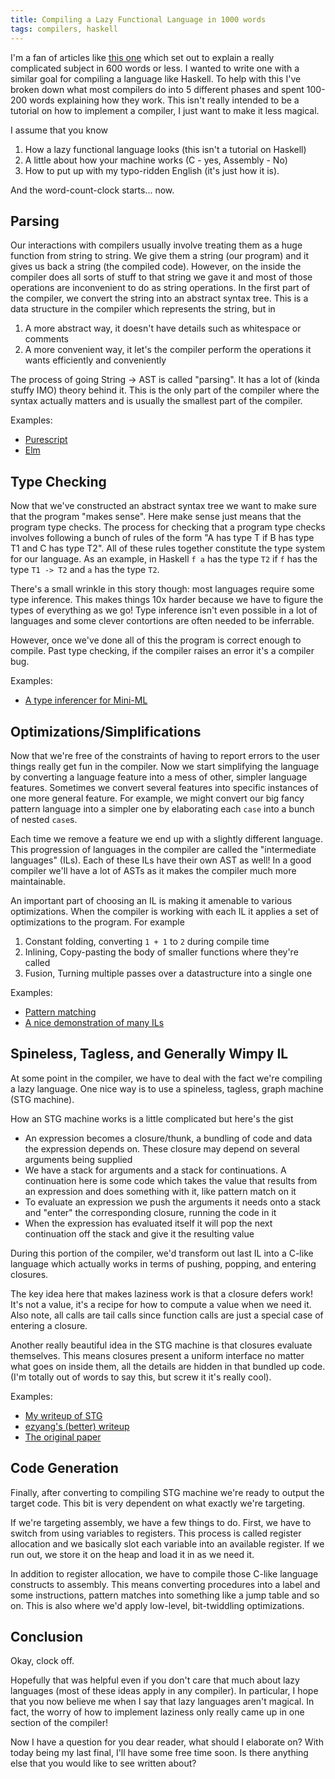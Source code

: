 ```yaml
---
title: Compiling a Lazy Functional Language in 1000 words
tags: compilers, haskell
---
```


I'm a fan of articles like [this one][git] which set out to explain a really
complicated subject in 600 words or less. I wanted to write one with a similar
goal for compiling a language like Haskell. To help with this I've broken down
what most compilers do into 5 different phases and spent 100-200 words
explaining how they work. This isn't really intended to be a tutorial on how to
implement a compiler, I just want to make it less magical.

I assume that you know

 1. How a lazy functional language looks (this isn't a tutorial on Haskell)
 2. A little about how your machine works (C - yes, Assembly - No)
 3. How to put up with my typo-ridden English (it's just how it is).

And the word-count-clock starts... now.

## Parsing

Our interactions with compilers usually involve treating them as a huge function
from string to string. We give them a string (our program) and it gives us back
a string (the compiled code). However, on the inside the compiler does all sorts
of stuff to that string we gave it and most of those operations are inconvenient
to do as string operations. In the first part of the compiler, we convert the
string into an abstract syntax tree. This is a data structure in the compiler
which represents the string, but in

 1. A more abstract way, it doesn't have details such as whitespace or comments
 2. A more convenient way, it let's the compiler perform the operations it wants
    efficiently and conveniently

The process of going String -> AST is called "parsing". It has a lot of (kinda
stuffy IMO) theory behind it. This is the only part of the compiler where the
syntax actually matters and is usually the smallest part of the compiler.

Examples:

 - [Purescript][purs-parse]
 - [Elm][elm-parse]

## Type Checking

Now that we've constructed an abstract syntax tree we want to make sure that the
program "makes sense". Here make sense just means that the program type
checks. The process for checking that a program type checks involves following a
bunch of rules of the form "A has type T if B has type T1 and C has type
T2". All of these rules together constitute the type system for our
language. As an example, in Haskell `f a` has the type `T2` if `f` has
the type `T1 -> T2` and `a` has the type `T2`.

There's a small wrinkle in this story though: most languages require some type
inference. This makes things 10x harder because we have to figure the types of
everything as we go! Type inference isn't even possible in a lot of languages
and some clever contortions are often needed to be inferrable.

However, once we've done all of this the program is correct enough to
compile. Past type checking, if the compiler raises an error it's a compiler
bug.

Examples:

 - [A type inferencer for Mini-ML][mini-ml]

## Optimizations/Simplifications

Now that we're free of the constraints of having to report errors to the user
things really get fun in the compiler. Now we start simplifying the language by
converting a language feature into a mess of other, simpler language
features. Sometimes we convert several features into specific instances of one
more general feature. For example, we might convert our big fancy pattern
language into a simpler one by elaborating each `case` into a bunch of nested
`case`s.

Each time we remove a feature we end up with a slightly different language. This
progression of languages in the compiler are called the "intermediate languages"
(ILs). Each of these ILs have their own AST as well! In a good compiler we'll
have a lot of ASTs as it makes the compiler much more maintainable.

An important part of choosing an IL is making it amenable to various
optimizations. When the compiler is working with each IL it applies a set of
optimizations to the program. For example

 1. Constant folding, converting `1 + 1` to `2` during compile time
 2. Inlining, Copy-pasting the body of smaller functions where they're called
 3. Fusion, Turning multiple passes over a datastructure into a single one

Examples:

 - [Pattern matching][pat-match]
 - [A nice demonstration of many ILs][system-f]

## Spineless, Tagless, and Generally Wimpy IL

At some point in the compiler, we have to deal with the fact we're compiling a
lazy language. One nice way is to use a spineless, tagless, graph machine (STG
machine).

How an STG machine works is a little complicated but here's the gist

 - An expression becomes a closure/thunk, a bundling of code and data the
   expression depends on. These closure may depend on several arguments being
   supplied
 - We have a stack for arguments and a stack for continuations. A continuation
   here is some code which takes the value that results from an expression and
   does something with it, like pattern match on it
 - To evaluate an expression we push the arguments it needs onto a stack and
   "enter" the corresponding closure, running the code in it
 - When the expression has evaluated itself it will pop the next continuation
   off the stack and give it the resulting value

During this portion of the compiler, we'd transform out last IL into a C-like
language which actually works in terms of pushing, popping, and entering
closures.

The key idea here that makes laziness work is that a closure defers work! It's
not a value, it's a recipe for how to compute a value when we need it. Also
note, all calls are tail calls since function calls are just a special case of
entering a closure.

Another really beautiful idea in the STG machine is that closures evaluate
themselves. This means closures present a uniform interface no matter what goes
on inside them, all the details are hidden in that bundled up code. (I'm
totally out of words to say this, but screw it it's really cool).

Examples:

 - [My writeup of STG][stg]
 - [ezyang's (better) writeup][ezyang]
 - [The original paper][stock]

## Code Generation

Finally, after converting to compiling STG machine we're ready to output the
target code. This bit is very dependent on what exactly we're targeting.

If we're targeting assembly, we have a few things to do. First, we have to
switch from using variables to registers. This process is called register
allocation and we basically slot each variable into an available register. If we
run out, we store it on the heap and load it in as we need it.

In addition to register allocation, we have to compile those C-like language
constructs to assembly. This means converting procedures into a label and some
instructions, pattern matches into something like a jump table and so on. This
is also where we'd apply low-level, bit-twiddling optimizations.

## Conclusion

Okay, clock off.

Hopefully that was helpful even if you don't care that much about lazy languages
(most of these ideas apply in any compiler). In particular, I hope that you now
believe me when I say that lazy languages aren't magical. In fact, the worry of
how to implement laziness only really came up in one section of the compiler!

Now I have a question for you dear reader, what should I elaborate on? With
today being my last final, I'll have some free time soon. Is there anything else
that you would like to see written about?


[git]: http://maryrosecook.com/blog/post/git-in-six-hundred-words
[purs-parse]: https://github.com/purescript/purescript/blob/master/src/Language/PureScript/Parser/
[elm-parse]: https://github.com/elm-lang/elm-compiler/tree/master/src/Parse
[mini-ml]: /posts/2015-02-28-type-inference.html
[pat-match]: http://www.cs.tufts.edu/~nr/cs257/archive/luc-maranget/jun08.pdf
[system-f]: http://www.cs.cornell.edu/talc/papers/tal-popl.pdf
[stg]: /posts/2014-10-28-stg.html
[ezyang]: http://blog.ezyang.com/2011/04/the-haskell-heap/
[stock]: http://research.microsoft.com/apps/pubs/default.aspx?id=67083
